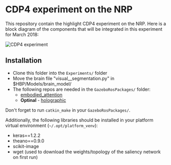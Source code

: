 CDP4 experiment on the NRP
====================

This repository contain the highlight CDP4 experiment on the NRP.
Here is a block diagram of the components that will be integrated in this experiment for March 2018:

![CDP4 experiment](img/experiment.png "Components of CDP4 experiment")


Installation
-----------

* Clone this folder into the ``Experiments/`` folder
* Move the brain file "visual__segmentation.py" in $HBP/Models/brain_model/
* The following repos are needed in the `GazeboRosPackages/` folder:
  * [embodied_attention](https://github.com/HBPNeurorobotics/embodied_attention)
  * **Optinal** - [holographic](https://github.com/HBPNeurorobotics/holographic)

Don't forget to run ``catkin_make`` in your ``GazeboRosPackages/``.

Additionally, the following libraries should be installed in your platform virtual environment (``~/.opt/platform_venv``):
* keras==1.2.2
* theano==0.9.0
* scikit-image
* wget (used to download the weights/topology of the saliency network on first run)
